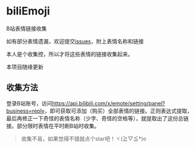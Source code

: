 # biliEmoji
 B站表情链接收集
 
如有部分表情遗漏，欢迎提交[issues](https://github.com/lrhtony/biliEmoji/issues)，附上表情名称和链接

本人是个收集控，所以才将这些表情的链接收集起来。

本项目随缘更新

## 收集方法
登录B站账号，访问<https://api.bilibili.com/x/emote/setting/panel?business=reply>，即可获取可添加（购买）全部表情的链接。正则表达式提取，最后再修正一下奇怪的表情名称（少字、奇怪的空格等），就提取出了这份总链接。部分限时表情在平时刷B站时收集。



> 收集不易，如果觉得不错就点个star吧！ヾ(≧▽≦*)o